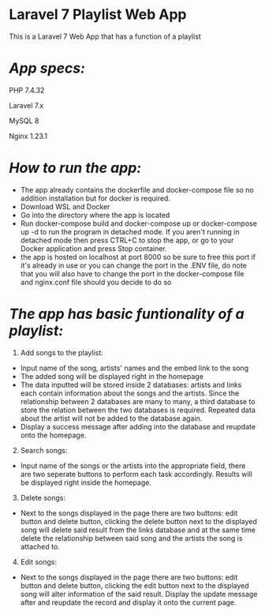 # Laravel 7 Playlist Web App

This is a Laravel 7 Web App that has a function of a playlist

# _**App specs:**_
PHP 7.4.32

Laravel 7.x

MySQL 8

Nginx 1.23.1




# _**How to run the app:**_
- The app already contains the dockerfile and docker-compose file so no addition installation but for docker is required.
- Download WSL and Docker
- Go into the directory where the app is located
- Run docker-compose build and docker-compose up or docker-compose up -d to run the program in detached mode. If you aren't running in detached mode then press CTRL+C to stop the app, or go to your Docker application and press Stop container.
- the app is hosted on localhost at port 8000 so be sure to free this port if it's already in use or you can change the port in the .ENV file, do note that you will also have to change the port in the docker-compose file and nginx.conf file should you decide to do so




# _**The app has basic funtionality of a playlist:**_
1. Add songs to the playlist:
- Input name of the song, artists' names and the embed link to the song
- The added song will be displayed right in the homepage
- The data inputted will be stored inside 2 databases: artists and links each contain information about the songs and the artists. Since the relationship between 2 databases are many to many, a third database to store the relation between the two databases is required. Repeated data about the artist will not be added to the database again.
- Display a success message after adding into the database and reupdate onto the homepage.

2. Search songs:
- Input name of the songs or the artists into the appropriate field, there are two seperate buttons to perform each task accordingly. Results will be displayed right inside the homepage.

3. Delete songs:
- Next to the songs displayed in the page there are two buttons: edit button and delete button, clicking the delete button next to the displayed song will delete said result from the links database and at the same time delete the relationship between said song and the artists the song is attached to.

4. Edit songs:
- Next to the songs displayed in the page there are two buttons: edit button and delete button, clicking the edit button next to the displayed song will alter information of the said result. Display the update message after and reupdate the record and display it onto the current page.
